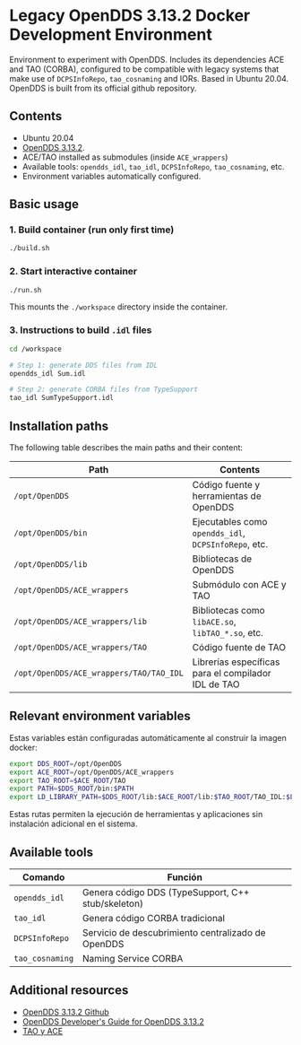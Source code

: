 # Legacy OpenDDS 3.13.2 Docker Development Environment

Environment to experiment with OpenDDS. Includes its dependencies ACE and TAO (CORBA), configured to be compatible with legacy systems that make use of `DCPSInfoRepo`, `tao_cosnaming` and IORs. Based in Ubuntu 20.04. OpenDDS is built from its official github repository.

## Contents

- Ubuntu 20.04
- [OpenDDS 3.13.2](https://github.com/OpenDDS/OpenDDS/tree/DDS-3.13.2).
- ACE/TAO installed as submodules (inside `ACE_wrappers`)
- Available tools: `opendds_idl`, `tao_idl`, `DCPSInfoRepo`, `tao_cosnaming`, etc.
- Environment variables automatically configured.

## Basic usage

### 1. Build container (run only first time)

~~~bash
./build.sh
~~~

### 2. Start interactive container

```bash
./run.sh
```
This mounts the `./workspace` directory inside the container.

### 3. Instructions to build `.idl` files

```bash
cd /workspace

# Step 1: generate DDS files from IDL
opendds_idl Sum.idl

# Step 2: generate CORBA files from TypeSupport
tao_idl SumTypeSupport.idl
```

## Installation paths

The following table describes the main paths and their content:

| Path                                    | Contents                                                   |
|-----------------------------------------|------------------------------------------------------------|
| `/opt/OpenDDS`                          | Código fuente y herramientas de OpenDDS                    |
| `/opt/OpenDDS/bin`                      | Ejecutables como `opendds_idl`, `DCPSInfoRepo`, etc.       |
| `/opt/OpenDDS/lib`                      | Bibliotecas de OpenDDS                                     |
| `/opt/OpenDDS/ACE_wrappers`             | Submódulo con ACE y TAO                                    |
| `/opt/OpenDDS/ACE_wrappers/lib`         | Bibliotecas como `libACE.so`, `libTAO_*.so`, etc.          |
| `/opt/OpenDDS/ACE_wrappers/TAO`         | Código fuente de TAO                                       |
| `/opt/OpenDDS/ACE_wrappers/TAO/TAO_IDL` | Librerías específicas para el compilador IDL de TAO   |

## Relevant environment variables

Estas variables están configuradas automáticamente al construir la imagen docker:

```bash
export DDS_ROOT=/opt/OpenDDS
export ACE_ROOT=/opt/OpenDDS/ACE_wrappers
export TAO_ROOT=$ACE_ROOT/TAO
export PATH=$DDS_ROOT/bin:$PATH
export LD_LIBRARY_PATH=$DDS_ROOT/lib:$ACE_ROOT/lib:$TAO_ROOT/TAO_IDL:$LD_LIBRARY_PATH
```

Estas rutas permiten la ejecución de herramientas y aplicaciones sin instalación adicional en el sistema.

## Available tools

| Comando         | Función                                                  |
|-----------------|----------------------------------------------------------|
| `opendds_idl`   | Genera código DDS (TypeSupport, C++ stub/skeleton)       |
| `tao_idl`       | Genera código CORBA tradicional                          |
| `DCPSInfoRepo`  | Servicio de descubrimiento centralizado de OpenDDS       |
| `tao_cosnaming` | Naming Service CORBA                                     |


## Additional resources

- [OpenDDS 3.13.2 Github](https://github.com/OpenDDS/OpenDDS/tree/DDS-3.13.2)
- [OpenDDS Developer's Guide for OpenDDS 3.13.2](https://github.com/OpenDDS/OpenDDS/releases/download/DDS-3.12/OpenDDS-3.12.pdf)
- [TAO y ACE](https://www.dre.vanderbilt.edu/~schmidt/TAO.html)
